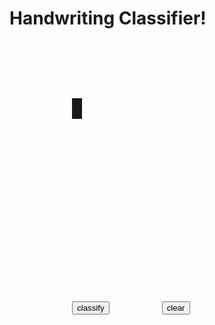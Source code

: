 <html>
<head>
    <script src="https://cdn.jsdelivr.net/npm/@tensorflow/tfjs@latest"></script>
    <script src="https://cdn.jsdelivr.net/npm/@tensorflow/tfjs-vis"></script>

</head>
<body>
    <h1>Handwriting Classifier!</h1>
    <canvas id="canvas" width="280" height="280" style="position:relative;top:100;left:100;border:8px solid;"></canvas>
    <img id="canvasimg" style="position:relative;top:10%;left:52%;width=280;height=280;display:none;"><br>
    <input type="button" value="classify" id="sb" size="48" style="position:relative;top:400;left:100;">
    <input type="button" value="clear" id="cb" size="23" style="position:relative;top:400;left:180;">
    <script src="/scripts/data.js" type="module"></script>  
    <script src="/scripts/script.js" type="module"></script>
</body>
</html>
